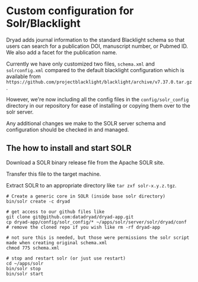 # Custom configuration for Solr/Blacklight

Dryad adds journal information to the standard Blacklight schema so that users can search for a publication DOI, manuscript number, or Pubmed ID. We also add a facet for the publication name.

Currently we have only customized two files, `schema.xml` and `solrconfig.xml` compared to the default blacklight
configuration which is available from `https://github.com/projectblacklight/blacklight/archive/v7.37.0.tar.gz`.

However, we're now including all the config files in the `config/solr_config` directory in our repository for ease
of installing or copying them over to the solr server.

Any additional changes we make to the SOLR server schema and configuration should be checked in and managed.

## The how to install and start SOLR

Download a SOLR binary release file from the Apache SOLR site.

Transfer this file to the target machine.

Extract SOLR to an appropriate directory like `tar zxf solr-x.y.z.tgz`.

```
# Create a generic core in SOLR (inside base solr directory)
bin/solr create -c dryad
```

```
# get access to our github files like
git clone git@github.com:datadryad/dryad-app.git
cp dryad-app/config/solr_config/* ~/apps/solr/server/solr/dryad/conf
# remove the cloned repo if you wish like rm -rf dryad-app

# not sure this is needed, but those were permissions the solr script made when creating original schema.xml
chmod 775 schema.xml
```

```
# stop and restart solr (or just use restart)
cd ~/apps/solr
bin/solr stop
bin/solr start
```
